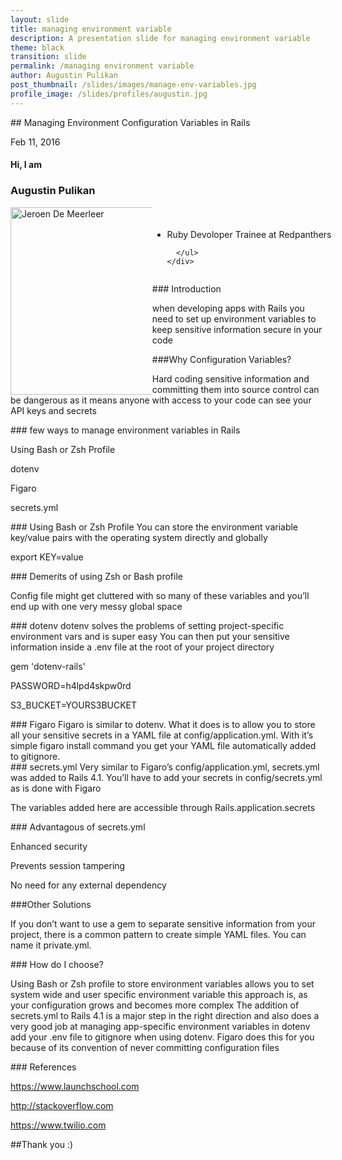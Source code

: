 ```yaml
---
layout: slide
title: managing environment variable
description: A presentation slide for managing environment variable
theme: black
transition: slide
permalink: /managing environment variable
author: Augustin Pulikan  
post_thumbnail: /slides/images/manage-env-variables.jpg
profile_image: /slides/profiles/augustin.jpg
---
```


<section data-markdown>
## Managing Environment Configuration Variables in Rails

Feb 11, 2016
</section>


<!-- Just to show that markdown and html can be mixed -->
<section>
  <h4>Hi, I am</h4>
  <h3>Augustin Pulikan</h3>
  <div style="width:150%;">
    <div style="float:left; width:30%;">
      <img alt="Jeroen De Meerleer" src="https://scontent.fmaa1-1.fna.fbcdn.net/hphotos-xft1/v/t1.0-9/12065624_873705689393220_2906766376590498181_n.jpg?oh=a5eca759b8989d24dd44d77d04b5eb8d&oe=57443E25" style="float: left; width:300px; height:300px;">
    </div>
    <div style="float:right; width:70%;">
      <ul style="float: left; padding-top: 4%;">
          <li>Ruby Devoloper Trainee at Redpanthers</li>

      </ul>
    </div>
  </div>

</section>

<!-- Just to show that markdown and html can be mixed -->

<section data-markdown>
### Introduction

when developing apps with Rails you need to set up environment variables to keep sensitive information secure in your code

</section>

<section data-markdown>
###Why Configuration Variables?

Hard coding sensitive information and committing them into source control can be dangerous as it means anyone with access to your code can see your API keys and secrets

</section>

<section data-markdown>
### few ways to manage environment variables in Rails

 Using Bash or Zsh Profile

 dotenv

 Figaro

 secrets.yml
</section>
<section data-markdown>
### Using Bash or Zsh Profile
 You can store the environment variable key/value pairs with the operating system directly and globally

 export KEY=value
</section>
<section data-markdown>
### Demerits of using Zsh or Bash profile

 Config file might get cluttered with so many of these variables and you’ll end up with one very messy global space

</section>

<section data-markdown>
### dotenv
dotenv solves the problems of setting project-specific environment vars and is super easy
You can then put your sensitive information inside a .env file at the root of your project directory

gem 'dotenv-rails'

PASSWORD=h4lpd4skpw0rd

S3_BUCKET=YOURS3BUCKET

</section>

<section data-markdown>
### Figaro
 Figaro is similar to dotenv. What it does is to allow you to store all your sensitive secrets in a YAML file at config/application.yml. With it’s simple figaro install command you get your YAML file automatically added to gitignore.

</section>

<section data-markdown>
### secrets.yml
 Very similar to Figaro’s config/application.yml, secrets.yml was added to Rails 4.1. You’ll have to add your secrets in config/secrets.yml as is done with Figaro

 The variables added here are accessible through Rails.application.secrets


</section>
<section data-markdown>
### Advantagous of secrets.yml

 Enhanced security

 Prevents session tampering

 No need for any external dependency


</section>

<section data-markdown>
###Other Solutions

If you don’t want to use a gem to separate sensitive information from your project, there is a common pattern to create simple YAML files. You can name it private.yml.


</section>









<section data-markdown>
### How do I choose?

Using Bash or Zsh profile to store environment variables allows you to set system wide and user specific environment variable this approach is, as your configuration grows and becomes more complex The addition of secrets.yml to Rails 4.1 is a major step in the right direction and also does a very good job at managing app-specific environment variables in dotenv add your .env file to gitignore when using dotenv. Figaro does this for you because of its convention of never committing configuration files

</section>



<section data-markdown>
### References

https://www.launchschool.com

http://stackoverflow.com

https://www.twilio.com
</section>

<section data-markdown>
##Thank you :)

</section>
